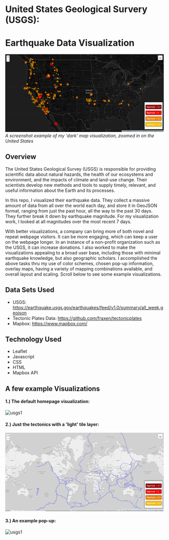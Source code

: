 # United States Geological Survery (USGS):     
# Earthquake Data Visualization

![usgs1](/FinishedProduct/usgs1.PNG)                
*A screenshot example of my 'dark' map visualization, zoomed in on the United States*     

## Overview     
The United States Geological Survey (USGS) is responsible for providing scientific data about natural hazards, the health of our ecosystems and environment, and the impacts of climate and land-use change. Their scientists develop new methods and tools to supply timely, relevant, and useful information about the Earth and its processes. 

In this repo, I visualized their earthquake data.  They collect a massive amount of data from all over the world each day, and store it in GeoJSON format, ranging from just the past hour, all the way to the past 30 days.  They further break it down by earthquake magnitude. For my visualization work, I looked at all magnitudes over the most recent 7 days.

With better visualizations, a company can bring more of both novel and repeat webpage visitors.  It can be more engaging, which can keep a user on the webpage longer.  In an instance of a non-profit organization such as the USGS, it can increase donations.   I also worked to make the visualizations appealing to a broad user base, including those with minimal earthquake knowledge, but also geographic scholars.  I accomplished the above tasks thru my use of color schemes, chosen pop-up information, overlay maps, having a variety of mapping combinations available, and overall layout and scaling.  Scroll below to see some example visualizations.  
     

## Data Sets Used      
* USGS: https://earthquake.usgs.gov/earthquakes/feed/v1.0/summary/all_week.geojson    
* Tectonic Plates Data: https://github.com/fraxen/tectonicplates   
* Mapbox: https://www.mapbox.com/ 
## Technology Used   
* Leaflet     
* Javascript     
* CSS     
* HTML    
* Mapbox API

## A few example Visualizations
#### 1.) The default homepage visualization: 
![usgs1](/FinishedProduct/usgs_default.PNG) 
<br>
#### 2.) Just the tectonics with a 'light' tile layer:   
![usgs1](/FinishedProduct/usgs_only_tectonics.PNG) 
<br>
#### 3.) An example pop-up:
![usgs1](/FinishedProduct/usgs_popup.PNG) 

